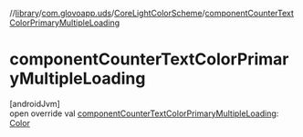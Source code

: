 //[library](../../../index.md)/[com.glovoapp.uds](../index.md)/[CoreLightColorScheme](index.md)/[componentCounterTextColorPrimaryMultipleLoading](component-counter-text-color-primary-multiple-loading.md)

# componentCounterTextColorPrimaryMultipleLoading

[androidJvm]\
open override val [componentCounterTextColorPrimaryMultipleLoading](component-counter-text-color-primary-multiple-loading.md): [Color](https://developer.android.com/reference/kotlin/androidx/compose/ui/graphics/Color.html)
